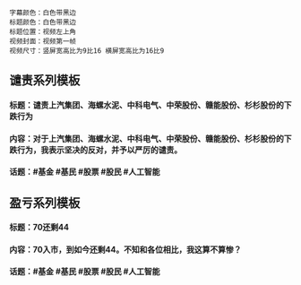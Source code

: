 ```
字幕颜色：白色带黑边
标题颜色：白色带黑边
标题位置：视频左上角
视频封面：视频第一帧
视频尺寸：竖屏宽高比为9比16 横屏宽高比为16比9
```

## 谴责系列模板
#### 标题：谴责上汽集团、海螺水泥、中科电气、中荣股份、赣能股份、杉杉股份的下跌行为
#### 内容：对于上汽集团、海螺水泥、中科电气、中荣股份、赣能股份、杉杉股份的下跌行为，我表示坚决的反对，并予以严厉的谴责。
#### 话题：#基金 #基民 #股票 #股民 #人工智能

## 盈亏系列模板
#### 标题：70还剩44
#### 内容：70入市，到如今还剩44。不知和各位相比，我这算不算惨？
#### 话题：#基金 #基民 #股票 #股民 #人工智能
